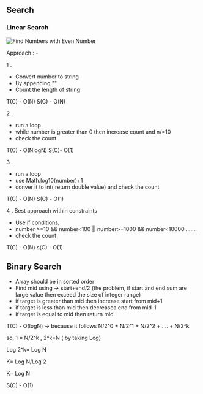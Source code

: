 ## Search

### Linear Search

![Find Numbers with Even Number](https://leetcode.com/problems/find-numbers-with-even-number-of-digits/)

Approach : - 

1 .  
- Convert number to string
- By appending ""
- Count the length of string

T(C) - O(N) S(C) - O(N)

2 .
- run a loop 
- while number is greater than 0 then increase count and n/=10
- check the count

T(C) - O(NlogN) S(C)- O(1)

3 . 
- run a loop
- use Math.log10(number)+1
- conver it to int( return double value) and check the count

T(C) - O(N) S(C) - O(1)

4 . Best approach within constraints
- Use if conditions,
- number >=10 && number<100 || number>=1000 && number<10000 .......
- check the count

T(C) - O(N) s(C) - O(1) 




## Binary Search

- Array should be in sorted order
- Find mid using -> start+end/2 (the problem, if start and end sum  are large value then exceed the size of integer range)
- if target is greater than mid then increase start from mid+1
- if target is less than mid then decreasea end from mid-1
- if target is equal to mid then return mid

T(C) - O(logN) -> because it follows N/2^0 + N/2^1 + N/2^2 + .... + N/2^k  

so,  1 = N/2^k , 2^k=N ( by taking Log) 

Log 2^k= Log N

K= Log N/Log 2

K= Log N

S(C) - O(1)
